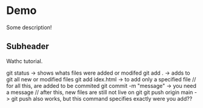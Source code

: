 # Demo

Some description!


## Subheader

Wathc tutorial.

git status -> shows whats files were added or modifed
git add . -> adds to git all new or modified files
git add idex.html -> to add only a specified file
 // for all this, are added to be commited 
git commit -m "message" -> you need a message
// after this, new files are still not live on git
git push origin main -> git push also works, but this command specifies exactly were you add??